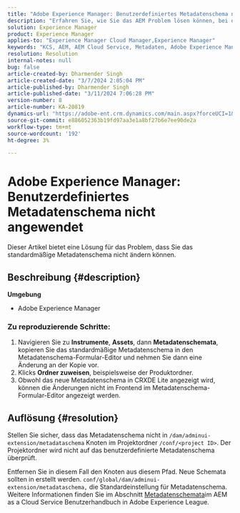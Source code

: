 ```yaml
---
title: "Adobe Experience Manager: Benutzerdefiniertes Metadatenschema nicht angewendet"
description: "Erfahren Sie, wie Sie das AEM Problem lösen können, bei dem kein benutzerdefiniertes Metadatenschema angewendet wird."
solution: Experience Manager
product: Experience Manager
applies-to: "Experience Manager Cloud Manager,Experience Manager"
keywords: "KCS, AEM, AEM Cloud Service, Metadaten, Adobe Experience Manager"
resolution: Resolution
internal-notes: null
bug: false
article-created-by: Dharmender Singh
article-created-date: "3/7/2024 2:05:04 PM"
article-published-by: Dharmender Singh
article-published-date: "3/11/2024 7:06:28 PM"
version-number: 8
article-number: KA-20819
dynamics-url: "https://adobe-ent.crm.dynamics.com/main.aspx?forceUCI=1&pagetype=entityrecord&etn=knowledgearticle&id=bb7df1aa-8bdc-ee11-904d-6045bd006d92"
source-git-commit: e886052363b19fd97aa3e1a8bf27b6e7ee90de2a
workflow-type: tm+mt
source-wordcount: '192'
ht-degree: 3%

---
```


# Adobe Experience Manager: Benutzerdefiniertes Metadatenschema nicht angewendet


Dieser Artikel bietet eine Lösung für das Problem, dass Sie das standardmäßige Metadatenschema nicht ändern können.

## Beschreibung {#description}


<b>Umgebung</b>

- Adobe Experience Manager


### <b>Zu reproduzierende Schritte:</b>

1. Navigieren Sie zu <b>Instrumente</b>, <b>Assets</b>, dann <b>Metadatenschemata</b>, kopieren Sie das standardmäßige Metadatenschema in den Metadatenschema-Formular-Editor und nehmen Sie dann eine Änderung an der Kopie vor.
2. Klicks <b>Ordner zuweisen</b>, beispielsweise der Produktordner.
3. Obwohl das neue Metadatenschema in CRXDE Lite angezeigt wird, können die Änderungen nicht im Frontend im Metadatenschema-Formular-Editor angezeigt werden.



## Auflösung {#resolution}


Stellen Sie sicher, dass das Metadatenschema nicht in `/dam/adminui-extension/metadataschema` Knoten im Projektordner `/conf/<project ID>`. Der Projektordner wird nicht auf das benutzerdefinierte Metadatenschema überprüft.

Entfernen Sie in diesem Fall den Knoten aus diesem Pfad. Neue Schemata sollten in erstellt werden. `conf/global/dam/adminui-extension/metadataschema,` die Standardeinstellung für Metadatenschema. Weitere Informationen finden Sie im Abschnitt [Metadatenschemata](https://experienceleague.adobe.com/docs/experience-manager-cloud-service/content/assets/manage/metadata-schemas.html)im AEM as a Cloud Service Benutzerhandbuch in Adobe Experience League.
